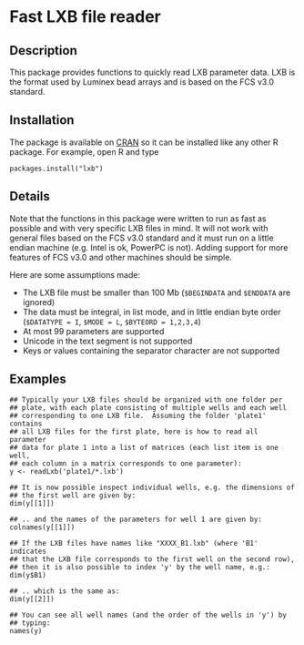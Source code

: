 # Fast LXB file reader

## Description

This package provides functions to quickly read LXB parameter data.  LXB is the
format used by Luminex bead arrays and is based on the FCS v3.0 standard.


## Installation

The package is available on [CRAN](http://cran.r-project.org/web/packages/lxb/)
so it can be installed like any other R package.  For example, open R and type

    packages.install("lxb")


## Details

Note that the functions in this package were written to run as fast as possible
and with very specific LXB files in mind. It will not work with general files
based on the FCS v3.0 standard and it must run on a little endian machine (e.g.
Intel is ok, PowerPC is not). Adding support for more features of FCS v3.0 and
other machines should be simple.

Here are some assumptions made:

-   The LXB file must be smaller than 100 Mb (`$BEGINDATA` and
    `$ENDDATA` are ignored)
-   The data must be integral, in list mode, and in little endian byte order
    (`$DATATYPE = I`, `$MODE = L`, `$BYTEORD = 1,2,3,4`)
-   At most 99 parameters are supported
-   Unicode in the text segment is not supported
-   Keys or values containing the separator character are not supported


## Examples

    ## Typically your LXB files should be organized with one folder per
    ## plate, with each plate consisting of multiple wells and each well
    ## corresponding to one LXB file.  Assuming the folder 'plate1' contains
    ## all LXB files for the first plate, here is how to read all parameter
    ## data for plate 1 into a list of matrices (each list item is one well,
    ## each column in a matrix corresponds to one parameter):
    y <- readLxb('plate1/*.lxb')

    ## It is now possible inspect individual wells, e.g. the dimensions of
    ## the first well are given by:
    dim(y[[1]])

    ## .. and the names of the parameters for well 1 are given by:
    colnames(y[[1]])

    ## If the LXB files have names like "XXXX_B1.lxb" (where 'B1' indicates
    ## that the LXB file corresponds to the first well on the second row),
    ## then it is also possible to index 'y' by the well name, e.g.:
    dim(y$B1)

    ## .. which is the same as:
    dim(y[[2]])

    ## You can see all well names (and the order of the wells in 'y') by
    ## typing:
    names(y)
